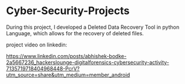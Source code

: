 # Cyber-Security-Projects

During this project, I developed a Deleted Data Recovery Tool in python Language, which allows for the recovery of deleted files.

project video on linkedin:

https://www.linkedin.com/posts/abhishek-bodke-2a5667236_hackerslounge-digitalforensics-cybersecurity-activity-7135719718404968448-PcrV?utm_source=share&utm_medium=member_android
